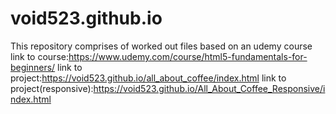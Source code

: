 # void523.github.io
This repository comprises of worked out files based on an udemy course
link to course:https://www.udemy.com/course/html5-fundamentals-for-beginners/
link to project:https://void523.github.io/all_about_coffee/index.html
link to project(responsive):https://void523.github.io/All_About_Coffee_Responsive/index.html

